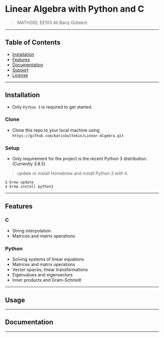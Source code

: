# Linear Algebra with Python and C

> MATH265, EE103 Ali Barış Gültekin

---

## Table of Contents

- [Installation](#installation)
- [Features](#features)
- [Documentation](#documentation)
- [Support](#support)
- [License](#license)

---

## Installation

- Only `Python 3` is required to get started.

### Clone

- Clone this repo to your local machine using `https://github.com/barisGultekin/Linear-Algebra.git`

### Setup

- Only requirement for the project is the recent Python 3 distribution. (Currently 3.8.5)

> update or install Homebrew and install Python 3 with it.

```shell
$ brew update
$ brew install python3
```

---

## Features
### C
- String interpolation
- Matrices and matrix operations
### Python
- Solving systems of linear equations 
- Matrices and matrix operations
- Vector spaces; linear transformations
- Eigenvalues and eigenvectors
- Inner products and Gram-Schmidt

---

## Usage

---

## Documentation

---
